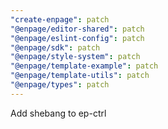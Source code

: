 ```yaml
---
"create-enpage": patch
"@enpage/editor-shared": patch
"@enpage/eslint-config": patch
"@enpage/sdk": patch
"@enpage/style-system": patch
"@enpage/template-example": patch
"@enpage/template-utils": patch
"@enpage/types": patch
---
```


Add shebang to ep-ctrl
